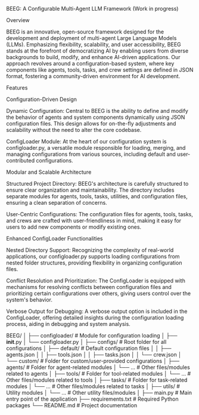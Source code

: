 BEEG: A Configurable Multi-Agent LLM Framework (Work in progress)

Overview

BEEG is an innovative, open-source framework designed for the development and deployment of multi-agent Large Language Models (LLMs). Emphasizing flexibility, scalability, and user accessibility, BEEG stands at the forefront of democratizing AI by enabling users from diverse backgrounds to build, modify, and enhance AI-driven applications. Our approach revolves around a configuration-based system, where key components like agents, tools, tasks, and crew settings are defined in JSON format, fostering a community-driven environment for AI development.

Features

Configuration-Driven Design

Dynamic Configuration: Central to BEEG is the ability to define and modify the behavior of agents and system components dynamically using JSON configuration files. This design allows for on-the-fly adjustments and scalability without the need to alter the core codebase.

ConfigLoader Module: At the heart of our configuration system is configloader.py, a versatile module responsible for loading, merging, and managing configurations from various sources, including default and user-contributed configurations.

Modular and Scalable Architecture

Structured Project Directory: BEEG's architecture is carefully structured to ensure clear organization and maintainability. The directory includes separate modules for agents, tools, tasks, utilities, and configuration files, ensuring a clean separation of concerns.

User-Centric Configurations: The configuration files for agents, tools, tasks, and crews are crafted with user-friendliness in mind, making it easy for users to add new components or modify existing ones.

Enhanced ConfigLoader Functionalities

Nested Directory Support: Recognizing the complexity of real-world applications, our configloader.py supports loading configurations from nested folder structures, providing flexibility in organizing configuration files.

Conflict Resolution and Prioritization: The ConfigLoader is equipped with mechanisms for resolving conflicts between configuration files and prioritizing certain configurations over others, giving users control over the system's behavior.

Verbose Output for Debugging: A verbose output option is included in the ConfigLoader, offering detailed insights during the configuration loading process, aiding in debugging and system analysis.

BEEG/
│
├── configloader/             # Module for configuration loading
│   ├── __init__.py
│   └── configloader.py
│
├── configs/                  # Root folder for all configurations
│   ├── default/              # Default configuration files
│   │   ├── agents.json
│   │   ├── tools.json
│   │   ├── tasks.json
│   │   └── crew.json
│   └── custom/               # Folder for custom/user-provided configurations
│
├── agents/                   # Folder for agent-related modules
│   └── ...                   # Other files/modules related to agents
│
├── tools/                    # Folder for tool-related modules
│   └── ...                   # Other files/modules related to tools
│
├── tasks/                    # Folder for task-related modules
│   └── ...                   # Other files/modules related to tasks
│
├── utils/                    # Utility modules
│   └── ...                   # Other utility files/modules
│
├── main.py                   # Main entry point of the application
├── requirements.txt          # Required Python packages
└── README.md                 # Project documentation
